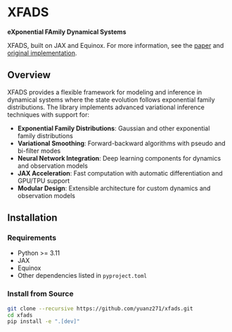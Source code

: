 # XFADS

**eXponential FAmily Dynamical Systems**

XFADS, built on JAX and Equinox.
For more information, see the [paper](https://arxiv.org/abs/2403.01371) and [original implementation](https://github.com/catniplab/xfads).

## Overview

XFADS provides a flexible framework for modeling and inference in dynamical systems where the state evolution follows exponential family distributions.
The library implements advanced variational inference techniques with support for:

- **Exponential Family Distributions**: Gaussian and other exponential family distributions
- **Variational Smoothing**: Forward-backward algorithms with pseudo and bi-filter modes
- **Neural Network Integration**: Deep learning components for dynamics and observation models
- **JAX Acceleration**: Fast computation with automatic differentiation and GPU/TPU support
- **Modular Design**: Extensible architecture for custom dynamics and observation models

## Installation

### Requirements

- Python >= 3.11
- JAX
- Equinox
- Other dependencies listed in `pyproject.toml`

### Install from Source

```bash
git clone --recursive https://github.com/yuanz271/xfads.git
cd xfads
pip install -e ".[dev]"
```
